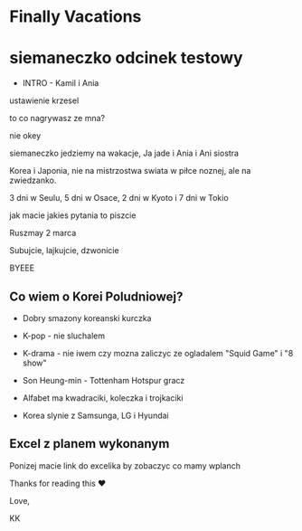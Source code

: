 # Finally Vacations

# siemaneczko odcinek testowy 

* INTRO - Kamil i Ania

ustawienie krzesel 

to co nagrywasz ze mna? 

nie okey

siemaneczko jedziemy na wakacje, Ja jade i Ania i Ani siostra


Korea i Japonia, nie na mistrzostwa swiata w piłce noznej, ale na zwiedzanko.


3 dni w Seulu, 5 dni w Osace, 2 dni w Kyoto i 7 dni w Tokio



jak macie jakies pytania to piszcie 



Ruszmay 2 marca


Subujcie, lajkujcie, dzwonicie

BYEEE

## Co wiem o Korei Poludniowej?
 
* Dobry smazony koreanski kurczka

* K-pop - nie sluchalem

* K-drama - nie iwem czy mozna zaliczyc ze ogladalem "Squid Game" i "8 show"

* Son Heung-min - Tottenham Hotspur gracz

* Alfabet ma kwadraciki, koleczka i trojkaciki

* Korea slynie z Samsunga, LG i Hyundai

## Excel z planem wykonanym 
Ponizej macie link do excelika by zobaczyc co mamy wplanch

Thanks for reading this ❤️

Love,

KK
